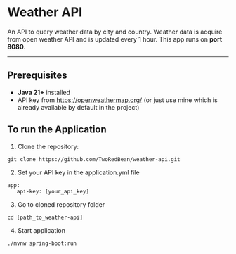 # Weather API

An API to query weather data by city and country. Weather data is acquire from open weather API and is updated every 1 hour. This app runs on **port 8080**.

---


## Prerequisites
- **Java 21+** installed
- API key from https://openweathermap.org/ (or just use mine which is already available by default in the project)

## To run the Application
1. Clone the repository:
```
git clone https://github.com/TwoRedBean/weather-api.git
```
2. Set your API key in the application.yml file
```
app:
   api-key: [your_api_key]
```
3. Go to cloned repository folder
```
cd [path_to_weather-api]
```
4. Start application
```
./mvnw spring-boot:run
```

